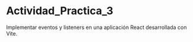 # Actividad_Practica_3
Implementar eventos y listeners en una aplicación React desarrollada con Vite.

